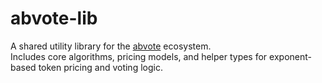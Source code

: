 # abvote-lib

A shared utility library for the [abvote](https://github.com/your-org/abvote) ecosystem.  
Includes core algorithms, pricing models, and helper types for exponent-based token pricing and voting logic.